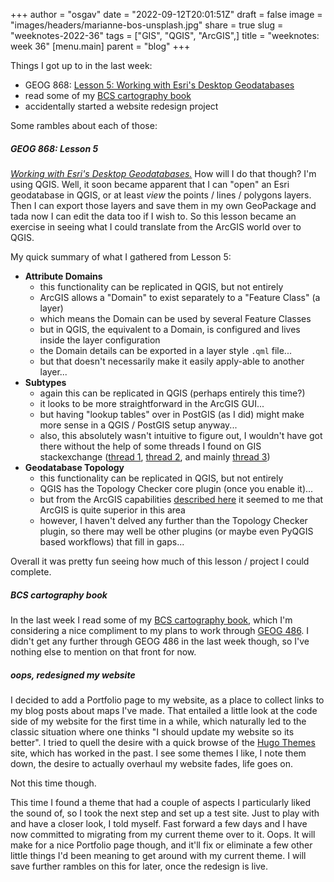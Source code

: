 
+++
author = "osgav"
date = "2022-09-12T20:01:51Z"
draft = false
image = "images/headers/marianne-bos-unsplash.jpg"
share = true
slug = "weeknotes-2022-36"
tags = ["GIS", "QGIS", "ArcGIS",]
title = "weeknotes: week 36"
[menu.main]
parent = "blog"
+++

Things I got up to in the last week:

- GEOG 868: [Lesson 5: Working with Esri's Desktop Geodatabases](https://www.e-education.psu.edu/spatialdb/node/2015)
- read some of my [BCS cartography book](https://www.cartography.org.uk/cartography-an-introduction)
- accidentally started a website redesign project

Some rambles about each of those:

<!--more-->

##### **GEOG 868: Lesson 5**

*[Working with Esri's Desktop Geodatabases.](https://www.e-education.psu.edu/spatialdb/node/2015)* How will I do that though? I'm using QGIS. Well, it soon became apparent that I can "open" an Esri geodatabase in QGIS, or at least *view* the points / lines / polygons layers. Then I can export those layers and save them in my own GeoPackage and tada now I can edit the data too if I wish to. So this lesson became an exercise in seeing what I could translate from the ArcGIS world over to QGIS.

My quick summary of what I gathered from Lesson 5:

- **Attribute Domains**
  - this functionality can be replicated in QGIS, but not entirely
  - ArcGIS allows a "Domain" to exist separately to a "Feature Class" (a layer)
  - which means the Domain can be used by several Feature Classes
  - but in QGIS, the equivalent to a Domain, is configured and lives inside the layer configuration
  - the Domain details can be exported in a layer style `.qml` file...
  - but that doesn't necessarily make it easily apply-able to another layer...
- **Subtypes**
  - again this can be replicated in QGIS (perhaps entirely this time?)
  - it looks to be more straightforward in the ArcGIS GUI...
  - but having "lookup tables" over in PostGIS (as I did) might make more sense in a QGIS / PostGIS setup anyway...
  - also, this absolutely wasn't intuitive to figure out, I wouldn't have got there without the help of some threads I found on GIS stackexchange ([thread 1](https://gis.stackexchange.com/questions/43712/using-subtypes-and-domains-in-qgis-like-can-be-done-in-arcgis-desktop), [thread 2](https://gis.stackexchange.com/questions/156039/relation-reference-to-simulate-filtered-drop-down-lists), and mainly [thread 3](https://gis.stackexchange.com/questions/155195/limiting-list-values-based-on-previous-field-in-qgis-forms))
- **Geodatabase Topology**
  - this functionality can be replicated in QGIS, but not entirely
  - QGIS has the Topology Checker core plugin (once you enable it)...
  - but from the ArcGIS capabilities [described here](https://www.e-education.psu.edu/spatialdb/node/2024) it seemed to me that ArcGIS is quite superior in this area
  - however, I haven't delved any further than the Topology Checker plugin, so there may well be other plugins (or maybe even PyQGIS based workflows) that fill in gaps...

Overall it was pretty fun seeing how much of this lesson / project I could complete.


##### **BCS cartography book**

In the last week I read some of my [BCS cartography book](https://www.cartography.org.uk/cartography-an-introduction), which I'm considering a nice compliment to my plans to work through [GEOG 486](https://roam.libraries.psu.edu/node/1299). I didn't get any further through GEOG 486 in the last week though, so I've nothing else to mention on that front for now.


##### **oops, redesigned my website**

I decided to add a Portfolio page to my website, as a place to collect links to my blog posts about maps I've made. That entailed a little look at the code side of my website for the first time in a while, which naturally led to the classic situation where one thinks "I should update my website so its better". I tried to quell the desire with a quick browse of the [Hugo Themes](https://themes.gohugo.io/) site, which has worked in the past. I see some themes I like, I note them down, the desire to actually overhaul my website fades, life goes on. 

Not this time though. 

This time I found a theme that had a couple of aspects I particularly liked the sound of, so I took the next step and set up a test site. Just to play with and have a closer look, I told myself. Fast forward a few days and I have now committed to migrating from my current theme over to it. Oops. It will make for a nice Portfolio page though, and it'll fix or eliminate a few other little things I'd been meaning to get around with my current theme. I will save further rambles on this for later, once the redesign is live.

